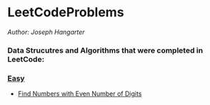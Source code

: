 # LeetCodeProblems

*Author: Joseph Hangarter*

### Data Strucutres and Algorithms that were completed in LeetCode:

### <summary>[Easy](https://github.com/JCode1986/LeetCodeProblems/tree/master/Easy)</summary>

* [Find Numbers with Even Number of Digits]()
